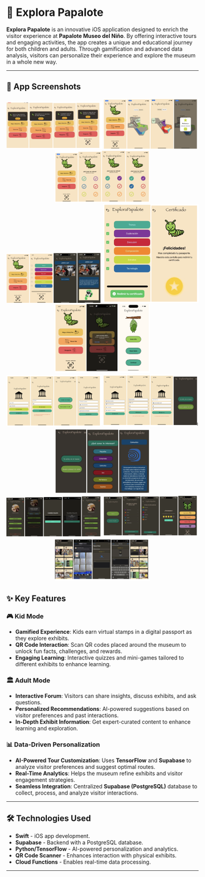 # 🎡 Explora Papalote

**Explora Papalote** is an innovative iOS application designed to enrich the visitor experience at **Papalote Museo del Niño**. By offering interactive tours and engaging activities, the app creates a unique and educational journey for both children and adults. Through gamification and advanced data analysis, visitors can personalize their experience and explore the museum in a whole new way.

---
## 📱 App Screenshots
<div align="center">
  <img src="./app-1.png" alt="Explora Papalote App Screenshot" width="250"/>
  <img src="./app-2.png" alt="Explora Papalote App Screenshot" width="250"/>
  <img src="./app-3.png" alt="Explora Papalote App Screenshot" width="250"/>
</div>

<div align="center">
  <img src="./app-4.png" alt="Explora Papalote App Screenshot" width="250"/>
  <img src="./app-5.png" alt="Explora Papalote App Screenshot" width="250"/>
  <img src="./app-6.png" alt="Explora Papalote App Screenshot" width="250"/>
</div>

<div align="center">
  <img src="./app-7.png" alt="Explora Papalote App Screenshot" width="250"/>
  <img src="./app-8.png" alt="Explora Papalote App Screenshot" width="250"/>
  <img src="./app-9.png" alt="Explora Papalote App Screenshot" width="250"/>
</div>

<div align="center">
  <img src="./app-10.png" alt="Explora Papalote App Screenshot" width="250"/>
  <img src="./app-11.png" alt="Explora Papalote App Screenshot" width="250"/>
  <img src="./app-12.png" alt="Explora Papalote App Screenshot" width="250"/>
</div>


## ✨ Key Features

### 🎮 Kid Mode
- **Gamified Experience**: Kids earn virtual stamps in a digital passport as they explore exhibits.
- **QR Code Interaction**: Scan QR codes placed around the museum to unlock fun facts, challenges, and rewards.
- **Engaging Learning**: Interactive quizzes and mini-games tailored to different exhibits to enhance learning.

### 🏛️ Adult Mode
- **Interactive Forum**: Visitors can share insights, discuss exhibits, and ask questions.
- **Personalized Recommendations**: AI-powered suggestions based on visitor preferences and past interactions.
- **In-Depth Exhibit Information**: Get expert-curated content to enhance learning and exploration.

### 📊 Data-Driven Personalization
- **AI-Powered Tour Customization**: Uses **TensorFlow** and **Supabase** to analyze visitor preferences and suggest optimal routes.
- **Real-Time Analytics**: Helps the museum refine exhibits and visitor engagement strategies.
- **Seamless Integration**: Centralized **Supabase (PostgreSQL)** database to collect, process, and analyze visitor interactions.

---

## 🛠️ Technologies Used
- **Swift** - iOS app development.
- **Supabase** - Backend with a PostgreSQL database.
- **Python/TensorFlow** - AI-powered personalization and analytics.
- **QR Code Scanner** - Enhances interaction with physical exhibits.
- **Cloud Functions** - Enables real-time data processing.

---
